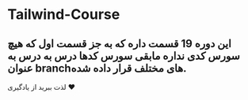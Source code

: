 # Tailwind-Course
## این دوره 19 قسمت داره که به جز قسمت اول که هیچ سورس کدی نداره مابقی سورس کدها درس به درس به عنوان branchهای مختلف قرار داده شده. 
لذت ببرید از یادگیری ❤

